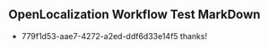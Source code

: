 ## OpenLocalization Workflow Test MarkDown
* 779f1d53-aae7-4272-a2ed-ddf6d33e14f5 thanks!

<!--HONumber=Jul16_HO4-->


